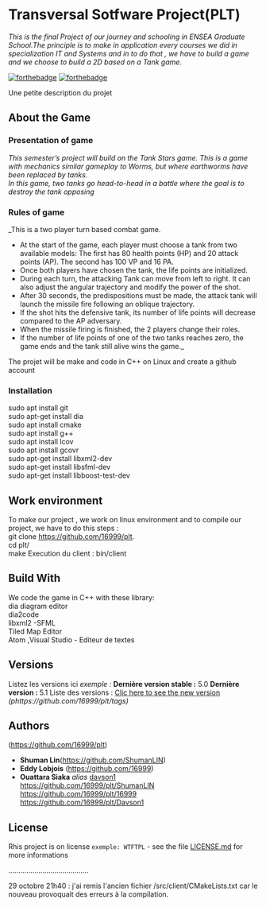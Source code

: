 
  

# Transversal Sotfware Project(PLT)
_This is the final Project of our journey and schooling in ENSEA Graduate School.The principle is to make in application every courses we did in specialization IT and Systems and in to do that , we have to build a game and we choose to build a 2D based on a Tank game._


[![forthebadge](http://forthebadge.com/images/badges/built-with-love.svg)](http://forthebadge.com)  [![forthebadge](http://forthebadge.com/images/badges/powered-by-electricity.svg)](http://forthebadge.com)

Une petite description du projet

## About the Game

### Presentation of game
_This semester’s project will build on the Tank Stars game. This is a game with mechanics
similar gameplay to Worms, but where earthworms have been replaced by tanks.  
In this game, two tanks go head-to-head in a battle where the goal is to destroy the tank
opposing_  

### Rules of game
_This is a two player turn based combat game.  
- At the start of the game, each player must choose a tank from two available models: The first has 80 health points (HP) and 20 attack points (AP). The second has 100 VP and
16 PA.  
- Once both players have chosen the tank, the life points are initialized.  
- During each turn, the attacking Tank can move from left to right. It can also adjust the angular trajectory and modify the power of the shot.  
- After 30 seconds, the predispositions must be made, the attack tank will launch the
missile fire following an oblique trajectory.  
- If the shot hits the defensive tank, its number of life points will decrease compared to the AP adversary.
- When the missile firing is finished, the 2 players change their roles.  
- If the number of life points of one of the two tanks reaches zero, the game ends and the tank still alive wins the game._

The projet will be make and code in C++ on Linux and create a github account




### Installation

sudo apt install git  
sudo apt-get install dia  
sudo apt install cmake  
sudo apt install g++  
sudo apt install lcov  
sudo apt install gcovr  
sudo apt-get install libxml2-dev  
sudo apt-get install libsfml-dev  
sudo apt-get install libboost-test-dev  

## Work environment

To make our project , we work on linux environment and to compile our project, we have to do this steps :   
git clone https://github.com/16999/plt.  
cd plt/  
make Execution du client :
bin/client

## Build With

We code the game in C++ with these library:  
 dia diagram editor  
 dia2code  
 libxml2 -SFML  
 Tiled Map Editor  
 Atom ,Visual Studio - Editeur de textes

## Versions
Listez les versions ici 
_exemple :_
**Dernière version stable :** 5.0
**Dernière version :** 5.1
Liste des versions : [Clic here to see the new version](https://github.com/16999/plt/tags)
_(phttps://github.com/16999/plt/tags)_

## Authors

(https://github.com/16999/plt)
* **Shuman Lin**(https://github.com/ShumanLIN)
* **Eddy Lobjois** (https://github.com/16999)
* **Ouattara Siaka** _alias_ [davson1](https://github.com/Davson1)  
https://github.com/16999/plt/ShumanLIN  
https://github.com/16999/plt/16999  
https://github.com/16999/plt/Davson1  
## License

Rhis project is on license ``exemple: WTFTPL`` - see the file [LICENSE.md](LICENSE.md) for more informations
  
........................................

29 octobre 21h40 : j'ai remis l'ancien fichier /src/client/CMakeLists.txt car le nouveau provoquait des erreurs à la compilation.

